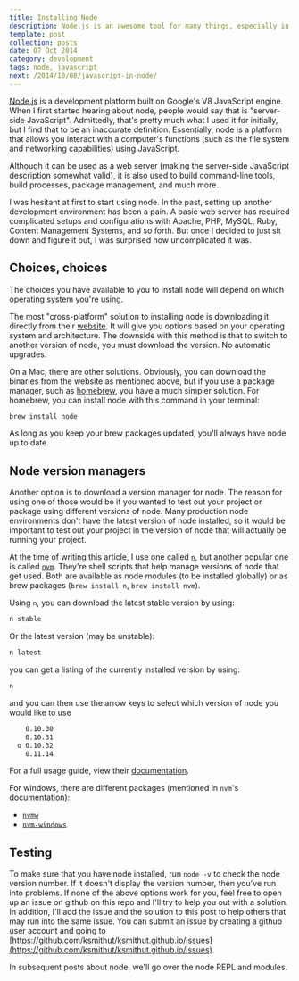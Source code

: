```yaml
---
title: Installing Node
description: Node.js is an awesome tool for many things, especially in web development. Here we'll go over why you might install it, what it's used for, and how to install it.
template: post
collection: posts
date: 07 Oct 2014
category: development
tags: node, javascript
next: /2014/10/08/javascript-in-node/
---
```


[Node.js](http://nodejs.org/) is a development platform built on Google's V8
JavaScript engine. When I first started hearing about node, people would say
that is "server-side JavaScript". Admittedly, that's pretty much what I used it
for initially, but I find that to be an inaccurate definition. Essentially, node
is a platform that allows you interact with a computer's functions (such as the
file system and networking capabilities) using JavaScript.

Although it can be used as a web server (making the server-side JavaScript
description somewhat valid), it is also used to build command-line tools,
build processes, package management, and much more.

I was hesitant at first to start using node. In the past, setting up another
development environment has been a pain. A basic web server has required
complicated setups and configurations with Apache, PHP, MySQL, Ruby, Content
Management Systems, and so forth. But once I decided to just sit down and figure
it out, I was surprised how uncomplicated it was.

## Choices, choices

The choices you have available to you to install node will depend on which
operating system you're using.

The most "cross-platform" solution to installing node is downloading it directly
from their [website](http://nodejs.org/download/). It will give you options
based on your operating system and architecture. The downside with this method
is that to switch to another version of node, you must download the version. No
automatic upgrades.

On a Mac, there are other solutions. Obviously, you can download the binaries
from the website as mentioned above, but if you use a package manager, such as
[homebrew](http://brew.sh/), you have a much simpler solution. For homebrew,
you can install node with this command in your terminal:

```bash
brew install node
```

As long as you keep your brew packages updated, you'll always have node up to
date.

## Node version managers

Another option is to download a version manager for node. The reason for using
one of those would be if you wanted to test out your project or package using
different versions of node. Many production node environments don't have the
latest version of node installed, so it would be important to test out your
project in the version of node that will actually be running your project.

At the time of writing this article, I use one called
[`n`](https://github.com/visionmedia/n), but another popular one is called
[`nvm`](https://github.com/creationix/nvm). They're shell scripts that help
manage versions of node that get used. Both are available as node modules (to
be installed globally) or as brew packages (`brew install n`,
`brew install nvm`).

Using `n`, you can download the latest stable version by using:

```bash
n stable
```

Or the latest version (may be unstable):

```bash
n latest
```

you can get a listing of the currently installed version by using:

```bash
n
```

and you can then use the arrow keys to select which version of node you would
like to use

```bash
    0.10.30
    0.10.31
  ο 0.10.32
    0.11.14
```

For a full usage guide, view their
[documentation](https://github.com/visionmedia/n).

For windows, there are different packages (mentioned in `nvm`'s documentation):

* [`nvmw`](https://github.com/hakobera/nvmw)
* [`nvm-windows`](https://github.com/coreybutler/nvm-windows)

## Testing

To make sure that you have node installed, run `node -v` to check the node
version number. If it doesn't display the version number, then you've run into
problems. If none of the above options work for you, feel free to open up an
issue on github on this repo and I'll try to help you out with a solution. In
addition, I'll add the issue and the solution to this post to help others that
may run into the same issue. You can submit an issue by creating a github user
account and going to
[https://github.com/ksmithut/ksmithut.github.io/issues](https://github.com/ksmithut/ksmithut.github.io/issues).

In subsequent posts about node, we'll go over the node REPL and modules.
